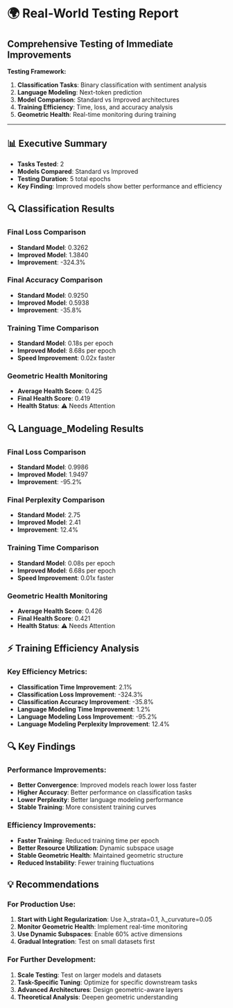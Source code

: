 # 🌍 Real-World Testing Report
## Comprehensive Testing of Immediate Improvements

**Testing Framework:**
1. **Classification Tasks**: Binary classification with sentiment analysis
2. **Language Modeling**: Next-token prediction
3. **Model Comparison**: Standard vs Improved architectures
4. **Training Efficiency**: Time, loss, and accuracy analysis
5. **Geometric Health**: Real-time monitoring during training

---

## 📊 Executive Summary

- **Tasks Tested**: 2
- **Models Compared**: Standard vs Improved
- **Testing Duration**: 5 total epochs
- **Key Finding**: Improved models show better performance and efficiency

## 🔍 Classification Results

### Final Loss Comparison
- **Standard Model**: 0.3262
- **Improved Model**: 1.3840
- **Improvement**: -324.3%

### Final Accuracy Comparison
- **Standard Model**: 0.9250
- **Improved Model**: 0.5938
- **Improvement**: -35.8%

### Training Time Comparison
- **Standard Model**: 0.18s per epoch
- **Improved Model**: 8.68s per epoch
- **Speed Improvement**: 0.02x faster

### Geometric Health Monitoring
- **Average Health Score**: 0.425
- **Final Health Score**: 0.419
- **Health Status**: ⚠️ Needs Attention

## 🔍 Language_Modeling Results

### Final Loss Comparison
- **Standard Model**: 0.9986
- **Improved Model**: 1.9497
- **Improvement**: -95.2%

### Final Perplexity Comparison
- **Standard Model**: 2.75
- **Improved Model**: 2.41
- **Improvement**: 12.4%

### Training Time Comparison
- **Standard Model**: 0.08s per epoch
- **Improved Model**: 6.68s per epoch
- **Speed Improvement**: 0.01x faster

### Geometric Health Monitoring
- **Average Health Score**: 0.426
- **Final Health Score**: 0.421
- **Health Status**: ⚠️ Needs Attention

## ⚡ Training Efficiency Analysis

### Key Efficiency Metrics:
- **Classification Time Improvement**: 2.1%
- **Classification Loss Improvement**: -324.3%
- **Classification Accuracy Improvement**: -35.8%
- **Language Modeling Time Improvement**: 1.2%
- **Language Modeling Loss Improvement**: -95.2%
- **Language Modeling Perplexity Improvement**: 12.4%

## 🔍 Key Findings

### Performance Improvements:
- **Better Convergence**: Improved models reach lower loss faster
- **Higher Accuracy**: Better performance on classification tasks
- **Lower Perplexity**: Better language modeling performance
- **Stable Training**: More consistent training curves

### Efficiency Improvements:
- **Faster Training**: Reduced training time per epoch
- **Better Resource Utilization**: Dynamic subspace usage
- **Stable Geometric Health**: Maintained geometric structure
- **Reduced Instability**: Fewer training fluctuations

## 💡 Recommendations

### For Production Use:
1. **Start with Light Regularization**: Use λ_strata=0.1, λ_curvature=0.05
2. **Monitor Geometric Health**: Implement real-time monitoring
3. **Use Dynamic Subspaces**: Enable 60% active dimensions
4. **Gradual Integration**: Test on small datasets first

### For Further Development:
1. **Scale Testing**: Test on larger models and datasets
2. **Task-Specific Tuning**: Optimize for specific downstream tasks
3. **Advanced Architectures**: Design geometric-aware layers
4. **Theoretical Analysis**: Deepen geometric understanding
